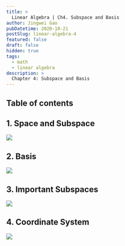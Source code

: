 ```yaml
---
title: >
  Linear Algebra | Ch4. Subspace and Basis
author: Jingwei Gao
pubDatetime: 2020-10-21
postSlug: linear-algebra-4
featured: false
draft: false
hidden: true
tags:
  - math
  - linear algebra
description: >
  Chapter 4: Subspace and Basis
---
```


## Table of contents

## 1. Space and Subspace

![](/assets/LA-ch4-1.png)

## 2. Basis

![](/assets/LA-ch4-2.png)

## 3. Important Subspaces

![](/assets/LA-ch4-3.png)

## 4. Coordinate System

![](/assets/LA-ch4-4.png)
